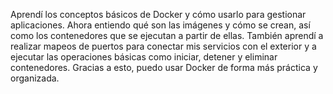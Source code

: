 Aprendí los conceptos básicos de Docker y cómo usarlo para gestionar aplicaciones. Ahora entiendo qué son las imágenes y cómo se crean, así como los contenedores que se ejecutan a partir de ellas. También aprendí a realizar mapeos de puertos para conectar mis servicios con el exterior y a ejecutar las operaciones básicas como iniciar, detener y eliminar contenedores. Gracias a esto, puedo usar Docker de forma más práctica y organizada.
